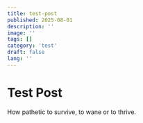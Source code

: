 ```yaml
---
title: test-post
published: 2025-08-01
description: ''
image: ''
tags: []
category: 'test'
draft: false 
lang: ''
---
```


# Test Post

How pathetic to survive, to wane or to thrive. 